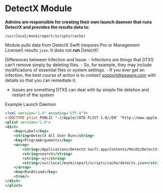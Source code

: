 DetectX Module
==============

**Admins are responsible for creating their own launch daemon that runs DetectX and provides the results data to:**

```text
/usr/local/munkireport/scripts/cache/
```

Module pulls data from DetectX Swift (requires Pro or Management License!) results `json`. It does not **run** DetectX!

Differences between Infection and Issue:
    - Infections are things that DTXS can’t remove simply by deleting files.
    - So, for example, they may include modifications of essential files or system settings.
    - If you ever get an infection, the best course of action is to contact support@sqwarq.com with details so that you can remediate it.
- Issues are something DTXS can deal with by simple file deletion and restart of the system

Example Launch Daemon

``` xml
<?xml version="1.0" encoding="UTF-8"?>
<!DOCTYPE plist PUBLIC "-//Apple//DTD PLIST 1.0//EN" "http://www.apple.com/DTDs/PropertyList-1.0.dtd">
<plist version="1.0">
<dict>
    <key>Label</key>
    <string>DetectX All User Run</string>
    <key>ProgramArguments</key>
    <array>
        <string>/Applications/DetectX Swift.app/Contents/MacOS/DetectX Swift</string>
        <string>search</string>
        <string>-aj</string>
        <string>/usr/local/munkireport/scripts/cache/detectx.json</string>
    </array>
    <key>RunAtLoad</key>
    <true/>
</dict>
</plist>
```
